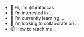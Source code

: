 - 👋 Hi, I’m @brataccas
- 👀 I’m interested in ...
- 🌱 I’m currently learning ...
- 💞️ I’m looking to collaborate on ...
- 📫 How to reach me ...

<!---
brataccas/brataccas is a ✨ special ✨ repository because its `README.md` (this file) appears on your GitHub profile.
You can click the Preview link to take a look at your changes.
--->
